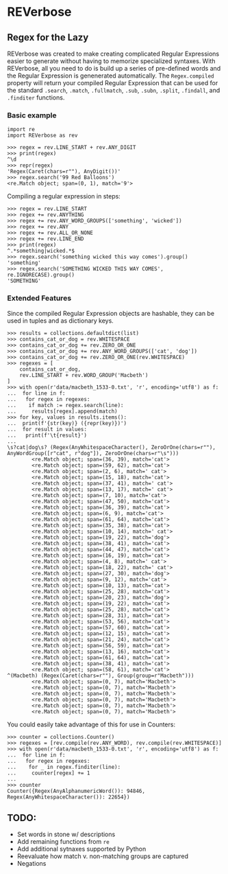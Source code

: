 # REVerbose
## Regex for the Lazy

REVerbose was created to make creating complicated Regular Expressions easier to generate without having to memorize specialized syntaxes. With REVerbose, all you need to do is build up a series of pre-defined words and the Regular Expression is genenerated automatically. The `Regex.compiled` property will return your compiled Regular Expression that can be used for the standard `.search`, `.match`, `.fullmatch`, `.sub`, `.subn`, `.split`, `.findall`, and `.finditer` functions.


### Basic example

```python3
import re
import REVerbose as rev

>>> regex = rev.LINE_START + rev.ANY_DIGIT
>>> print(regex)
^\d
>>> repr(regex)
'Regex(Caret(chars=r""), AnyDigit())'
>>> regex.search('99 Red Balloons')
<re.Match object; span=(0, 1), match='9'>
```

Compiling a regular expression in steps:

```python3
>>> regex = rev.LINE_START
>>> regex += rev.ANYTHING
>>> regex += rev.ANY_WORD_GROUPS(['something', 'wicked'])
>>> regex += rev.ANY
>>> regex += rev.ALL_OR_NONE
>>> regex += rev.LINE_END
>>> print(regex)
^.*something|wicked.*$
>>> regex.search('something wicked this way comes').group()
'something'
>>> regex.search('SOMETHING WICKED THIS WAY COMES', re.IGNORECASE).group()
'SOMETHING'
```


### Extended Features

Since the compiled Regular Expression objects are hashable, they can be used in tuples and as dictionary keys.

```python3
>>> results = collections.defaultdict(list)
>>> contains_cat_or_dog = rev.WHITESPACE
>>> contains_cat_or_dog += rev.ZERO_OR_ONE
>>> contains_cat_or_dog += rev.ANY_WORD_GROUPS(['cat', 'dog'])
>>> contains_cat_or_dog += rev.ZERO_OR_ONE(rev.WHITESPACE)
>>> regexes = [
    contains_cat_or_dog,
    rev.LINE_START + rev.WORD_GROUP('Macbeth')
]
>>> with open(r'data/macbeth_1533-0.txt', 'r', encoding='utf8') as f:
...  for line in f:
...   for regex in regexes:
...    if match := regex.search(line):
...     results[regex].append(match)
>>> for key, values in results.items():
...  print(f'{str(key)} ({repr(key)})')
...  for result in values:
...   print(f'\t{result}')
...
\s?cat|dog\s? (Regex(AnyWhitespaceCharacter(), ZeroOrOne(chars=r""), AnyWordGroup([r"cat", r"dog"]), ZeroOrOne(chars=r"\s")))
        <re.Match object; span=(36, 39), match='cat'>
        <re.Match object; span=(59, 62), match='cat'>
        <re.Match object; span=(2, 6), match=' cat'>
        <re.Match object; span=(15, 18), match='cat'>
        <re.Match object; span=(37, 41), match=' cat'>
        <re.Match object; span=(13, 17), match=' cat'>
        <re.Match object; span=(7, 10), match='cat'>
        <re.Match object; span=(47, 50), match='cat'>
        <re.Match object; span=(36, 39), match='cat'>
        <re.Match object; span=(6, 9), match='cat'>
        <re.Match object; span=(61, 64), match='cat'>
        <re.Match object; span=(35, 38), match='cat'>
        <re.Match object; span=(10, 14), match=' cat'>
        <re.Match object; span=(19, 22), match='dog'>
        <re.Match object; span=(38, 41), match='cat'>
        <re.Match object; span=(44, 47), match='cat'>
        <re.Match object; span=(16, 19), match='cat'>
        <re.Match object; span=(4, 8), match=' cat'>
        <re.Match object; span=(18, 22), match=' cat'>
        <re.Match object; span=(27, 30), match='dog'>
        <re.Match object; span=(9, 12), match='cat'>
        <re.Match object; span=(10, 13), match='cat'>
        <re.Match object; span=(25, 28), match='cat'>
        <re.Match object; span=(20, 23), match='dog'>
        <re.Match object; span=(19, 22), match='cat'>
        <re.Match object; span=(25, 28), match='cat'>
        <re.Match object; span=(28, 31), match='cat'>
        <re.Match object; span=(53, 56), match='cat'>
        <re.Match object; span=(57, 60), match='cat'>
        <re.Match object; span=(12, 15), match='cat'>
        <re.Match object; span=(21, 24), match='cat'>
        <re.Match object; span=(56, 59), match='cat'>
        <re.Match object; span=(13, 16), match='cat'>
        <re.Match object; span=(61, 64), match='cat'>
        <re.Match object; span=(38, 41), match='cat'>
        <re.Match object; span=(58, 61), match='cat'>
^(Macbeth) (Regex(Caret(chars=r""), Group(group=r"Macbeth")))
        <re.Match object; span=(0, 7), match='Macbeth'>
        <re.Match object; span=(0, 7), match='Macbeth'>
        <re.Match object; span=(0, 7), match='Macbeth'>
        <re.Match object; span=(0, 7), match='Macbeth'>
        <re.Match object; span=(0, 7), match='Macbeth'>
        <re.Match object; span=(0, 7), match='Macbeth'>
```

You could easily take advantage of this for use in Counters:

```python3
>>> counter = collections.Counter()
>>> regexes = [rev.compile(rev.ANY_WORD), rev.compile(rev.WHITESPACE)]
>>> with open(r'data/macbeth_1533-0.txt', 'r', encoding='utf8') as f:
...  for line in f:
...   for regex in regexes:
...    for _ in regex.finditer(line):
...     counter[regex] += 1
...
>>> counter
Counter({Regex(AnyAlphanumericWord()): 94846, Regex(AnyWhitespaceCharacter()): 22654})
```


## TODO:
- Set words in stone w/ descriptions
- Add remaining functions from `re`
- Add additional sytnaxes supported by Python
- Reevaluate how match v. non-matching groups are captured
- Negations
